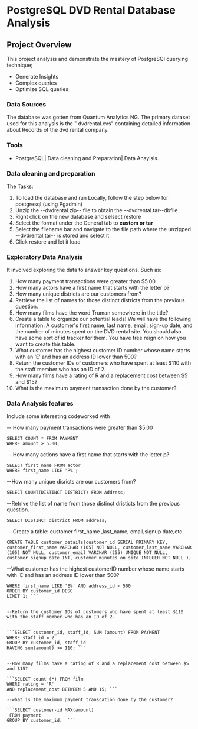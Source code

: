 # PostgreSQL DVD Rental Database Analysis

## Project Overview

This project analysis and demonstrate the mastery of PostgreSQl querying technique; 

- Generate Insights
- Complex queries
- Optimize SQL queries


### Data Sources 

The database was gotten from Quantum Analytics NG.
The primary dataset used for this analysis is the " dvdrental.cvs" containing detailed information about Records of the dvd rental company.

### Tools 

- PostgreSQL| Data cleaning and Preparation| Data Anaylsis.


### Data cleaning and preparation

The Tasks:
 1. To load the database and run Locally, follow the step below for postgresql (using Pgadmin)
 2. Unzip the --dvdrental.zip-- file to obtain the --dvdrental.tar--dbfile
 3. Right click on the new database and selsect restore
 4. Select the format under the General tab to **custom or tar**
 5. Select the filename bar and navigate to the file path where the unzipped --dvdrental.tar-- is stored and select it
 6. Click restore and let it load
    

### Exploratory Data Analysis

It involved exploring the data to answer key questions. Such as:

1. How many payment transactions were greater than $5.00
2. How many actors have a first name that starts with the letter p?
3. How many unique districts are our customers from?
4. Retrieve the list of names for those distinct districts from the previous question.
5. How many films have the word Truman somewhere in the title?
6. Create a table to organize our potential leads! We will have the following information: A 
customer's first name, last name, email, sign-up date, and the number of minutes spent on the 
DVD rental site. You should also have some sort of id tracker for them. You have free reign on 
how you want to create this table.
7. What customer has the highest customer ID number whose name starts with an ‘E’ and has an 
address ID lower than 500?
8. Return the customer IDs of customers who have spent at least $110 with the staff member 
who has an ID of 2.
9. How many films have a rating of R and a replacement cost between $5 and $15?
10. What is the maximum payment transaction done by the customer?


### Data Analysis features 

Include some interesting codeworked with 

--  How many payment transactions were greater than $5.00
```Postgresql
SELECT COUNT * FROM PAYMENT
WHERE amount > 5.00;
```

-- How many actions have a first name that starts with the letter p?

```SELECT * FROM actor;
SELECT first_name FROM actor
WHERE first_name LIKE 'P%';
```

--How many unique disricts are our customers from?

```SELECT COUNT(DISTINCT DISTRICT) FROM Address; ```

--Retrive the list of name from those distinct dristicts from the previous question.

```SELECT DISTINCT district FROM address; ```

-- Create a table: customer first_name ,last_name, email,signup date,etc.

```CREATE TABLE customer_details(customer_id SERIAL PRIMARY KEY, customer_first_name VARCHAR (105) NOT NULL, customer_last_name VARCHAR (105) NOT NULL, customer_email VARCHAR (255) UNIQUE NOT NULL, customer_signup_date INT, customer_minutes_on_site INTEGER NOT NULL ); ```


--What customer has the highest customerID number whose name starts with 'E'and has an address ID lower than 500?

```SELECT first_name, last_name,customer_id FROM customer
WHERE first_name LIKE 'E%' AND address_id < 500
ORDER BY customer_id DESC 
LIMIT 1; ```


--Return the customer IDs of customers who have spent at least $110 with the staff member who has an ID of 2.


```SELECT customer_id, staff_id, SUM (amount) FROM PAYMENT
WHERE staff_id = 2
GROUP BY customer_id, staff_id
HAVING sum(amount) >= 110; ```


--How many films have a rating of R and a replacement cost between $5 and $15?

```SELECT count (*) FROM film
WHERE rating = 'R' 
AND replacement_cost BETWEEN 5 AND 15; ```

--what is the maximum payment transcation done by the customer?

```SELECT customer-id MAX(amount)
 FROM payment
GROUP BY customer_id;  ```


